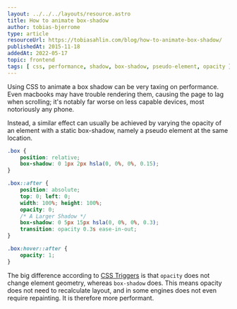 ```yaml
---
layout: ../../../layouts/resource.astro
title: How to animate box-shadow
author: tobias-bjerrome
type: article
resourceUrl: https://tobiasahlin.com/blog/how-to-animate-box-shadow/
publishedAt: 2015-11-18
addedAt: 2022-05-17
topic: frontend
tags: [ css, performance, shadow, box-shadow, pseudo-element, opacity ]
---
```


Using CSS to animate a box shadow can be very taxing on performance. Even macbooks may have trouble rendering them, causing the page to lag when scrolling; it's notably far worse on less capable devices, most notoriously any phone.

Instead, a similar effect can usually be achieved by varying the opacity of an element with a static box-shadow, namely a pseudo element at the same location.

```css
.box {
    position: relative;
    box-shadow: 0 1px 2px hsla(0, 0%, 0%, 0.15);
}

.box::after {
    position: absolute;
    top: 0; left: 0;
    width: 100%; height: 100%;
    opacity: 0;
    /* A Larger Shadow */
    box-shadow: 0 5px 15px hsla(0, 0%, 0%, 0.3);
    transition: opacity 0.3s ease-in-out;
}

.box:hover::after {
    opacity: 1;
}
```

The big difference according to [CSS Triggers](https://csstriggers.com) is that `opacity` does not change element geometry, whereas `box-shadow` does. This means opacity does not need to recalculate layout, and in some engines does not even require repainting. It is therefore more performant.
